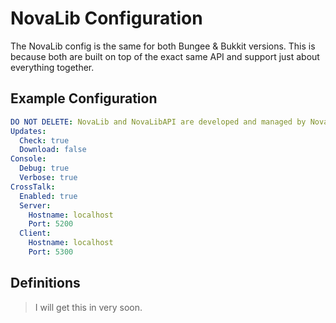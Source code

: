 # NovaLib Configuration
The NovaLib config is the same for both Bungee & Bukkit versions. This is because both are built on top of the exact same API and support just about everything together.

## Example Configuration

```yaml
DO NOT DELETE: NovaLib and NovaLibAPI are developed and managed by NovaFox161 (Shades161
Updates:
  Check: true
  Download: false
Console:
  Debug: true
  Verbose: true
CrossTalk:
  Enabled: true
  Server:
    Hostname: localhost
    Port: 5200
  Client:
    Hostname: localhost
    Port: 5300
```


## Definitions
> I will get this in very soon. 
